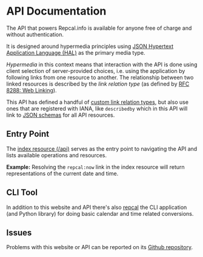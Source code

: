 API Documentation
=================

The API that powers Repcal.info is available for anyone free of charge and without authentication.

It is designed around hypermedia principles using
[JSON Hypertext Application Language (HAL)](https://datatracker.ietf.org/doc/html/draft-kelly-json-hal)
as the primary media type.

_Hypermedia_ in this context means that interaction with the API is done using client selection
of server-provided choices, i.e. using the application by following links from one resource to another.
The relationship between two linked resources is described by the _link relation type_
(as defined by [RFC 8288: Web Linking](https://www.rfc-editor.org/rfc/rfc8288.html)).

This API has defined a handful of [custom link relation types](/meta/relation),
but also use ones that are registered with IANA, like `describedby` which in this API will link to
[JSON schemas](https://json-schema.org/) for all API resources.

Entry Point
-----------

The [index resource (/api)](/api) serves as the entry point to navigating the API and
lists available operations and resources.

**Example:** Resolving the `repcal:now` link in the index resource will return
representations of the current date and time.

CLI Tool
--------

In addition to this website and API there's also [repcal](https://github.com/dekadans/repcal)
the CLI application (and Python library) for doing basic calendar and time related conversions.

Issues
------

Problems with this website or API can be reported on its [Github repository](https://github.com/dekadans/repcal-web).